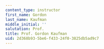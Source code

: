 ```yaml
---
content_type: instructor
first_name: Gordon
last_name: Kaufman
middle_initial: ''
salutation: Prof.
title: Prof. Gordon Kaufman
uid: 2d368b93-5be6-f433-24f0-3825db5ad9c7
---
```

